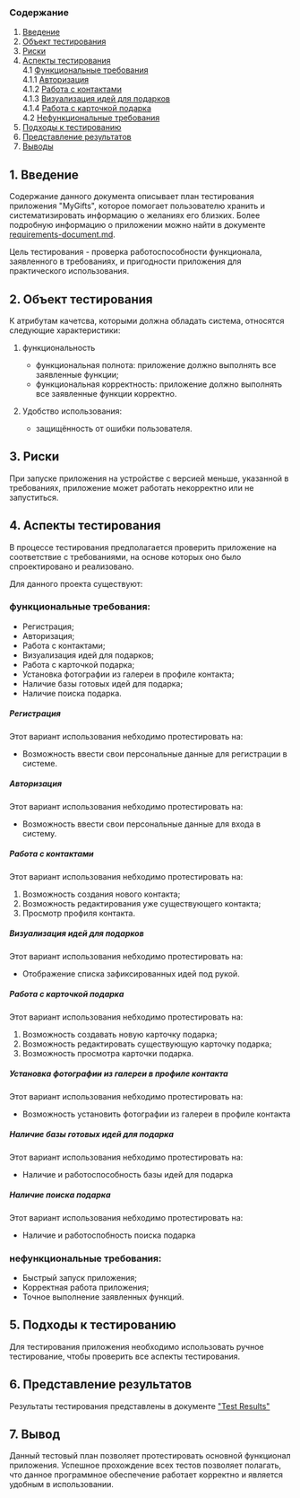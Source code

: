 ### Содержание
  1. [Введение](#1)
  2. [Объект тестирования](#2)
  3. [Риски](#3)
  4. [Аспекты тестирования](#4)<br>
    4.1 [Функциональные требования](#00)<br>
      4.1.1 [Авторизация](#01)<br>
      4.1.2 [Работа с контактами](#02)<br>
      4.1.3 [Визуализация идей для подарков](#03)<br>
      4.1.4 [Работа с карточкой подарка](#04)<br>
      4.2 [Нефункциональные требования](#05)<br>
5. [Подходы к тестированию](#5)
6. [Представление результатов](#6)
7. [Выводы](#7)
## 1\. Введение <a name="1"></a>
Содержание данного документа описывает план тестирования приложения "MyGifts", которое помогает пользователю хранить и систематизировать информацию о желаниях его близких. Более подробную информацию о приложении можно найти в документе [requirements-document.md](https://github.com/nastazys/trtpo-project-mygifts/blob/master/Documents/Requirements/requirements-document.md).

Цель тестирования - проверка работоспособности функционала, заявленного в требованиях, и пригодности приложения для практического использования.

## 2\. Объект тестирования <a name="2"></a>
К атрибутам качетсва, которыми должна обладать система, относятся следующие характеристики:

1) функциональность
   + функциональная полнота: приложение должно выполнять все заявленные функции;
   + функциональная корректность: приложение должно выполнять все заявленные функции корректно.
   
2) Удобство использования:
   + защищённость от ошибки пользователя.
   
## 3\. Риски <a name="3"></a>
При запуске приложения на устройстве с версией меньше, указанной в требованиях, приложение может работать некорректно или не запуститься.

## 4\. Аспекты тестирования <a name="4"></a> 
В процессе тестирования предполагается проверить приложение на соответствие с требованиями, на основе которых оно было спроектировано и реализовано.

Для данного проекта существуют:
### функциональные требования: <a name="00"></a>
   + Регистрация;
   + Авторизация;
   + Работа с контактами;
   + Визуализация идей для подарков;
   + Работа с карточкой подарка;
   + Установка фотографии из галереи в профиле контакта;
   + Наличие базы готовых идей для подарка;
   + Наличие поиска подарка.

##### Регистрация
Этот вариант использования небходимо протестировать на:
* Возможность ввести свои персональные данные для регистрации в системе.

##### Авторизация <a name="01"></a>
Этот вариант использования небходимо протестировать на:
* Возможность ввести свои персональные данные для входа в систему.

##### Работа с контактами <a name="02"></a>
Этот вариант использования небходимо протестировать на:
1) Возможность создания нового контакта;
2) Возможность редактирования уже существующего контакта;
3) Просмотр профиля контакта.

##### Визуализация идей для подарков <a name="03"></a>
Этот вариант использования небходимо протестировать на:
* Отображение списка зафиксированных идей под рукой.

##### Работа с карточкой подарка <a name="04"></a>
Этот вариант использования небходимо протестировать на:
1) Возможность создавать новую карточку подарка;
2) Возможность редактировать существующую карточку подарка;
3) Возможность просмотра карточки подарка.

##### Установка фотографии из галереи в профиле контакта
Этот вариант использования небходимо протестировать на:
* Возможность установить фотографии из галереи в профиле контакта
 
##### Наличие базы готовых идей для подарка
Этот вариант использования небходимо протестировать на:
* Наличие и работоспособность базы идей для подарка

##### Наличие поиска подарка
Этот вариант использования небходимо протестировать на:
* Наличие и работоспобность поиска подарка

### нефункциональные требования: <a name="05"></a>
   + Быстрый запуск приложения;
   + Корректная работа приложения;
   + Точное выполнение заявленных функций.

## 5\. Подходы к тестированию <a name="5"></a>
Для тестирования приложения необходимо использовать ручное тестирование, чтобы проверить все аспекты тестирования.

## 6\. Представление результатов <a name="6"></a>
Результаты тестирования представлены в документе ["Test Results"](https://github.com/nastazys/trtpo-project-mygifts/issues/1)

## 7\. Вывод <a name="7"></a>
Данный тестовый план позволяет протестировать основной функционал приложения. Успешное прохождение всех тестов позволяет полагать, что данное программное обеспечение работает корректно и является удобным в использовании.
